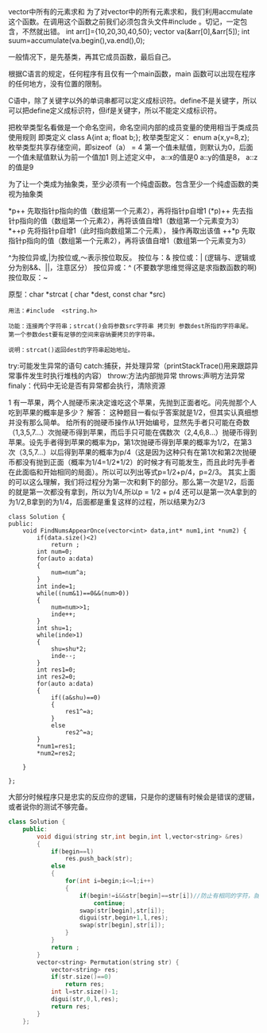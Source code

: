 vector中所有的元素求和
为了对vector中的所有元素求和，我们利用accmulate这个函数。在调用这个函数之前我们必须包含头文件#include <numeric>。切记，一定包含，不然就出错。
  int arr[]={10,20,30,40,50};
    vector<int> va(&arr[0],&arr[5]);
    int suum=accumulate(va.begin(),va.end(),0); 

一般情况下，是先基类，再其它成员函数，最后自己。

根据C语言的规定，任何程序有且仅有一个main函数，main 函数可以出现在程序的任何地方，没有位置的限制。

C语中，除了关键字以外的单词串都可以定义成标识符。define不是关键字，所以可以把define定义成标识符，但if是关键字，所以不能定义成标识符。

把枚举类型名看做是一个命名空间，命名空间内部的成员变量的使用相当于类成员使用规则
即类定义   class A{int a; float b;};
枚举类型定义：  enum a{x,y=8,z};  
枚举类型共享存储空间，即sizeof（a） = 4
第一个值未赋值，则默认为0，后面一个值未赋值默认为前一个值加1
则上述定义中，  a::x的值是0   a::y的值是8，   a::z的值是9

为了让一个类成为抽象类，至少必须有一个纯虚函数。包含至少一个纯虚函数的类视为抽象类

*p++ 先取指针p指向的值（数组第一个元素2），再将指针p自增1
(*p)++ 先去指针p指向的值（数组第一个元素2），再将该值自增1（数组第一个元素变为3）
*++p 先将指针p自增1（此时指向数组第二个元素）， 操作再取出该值
++*p 先取指针p指向的值（数组第一个元素2），再将该值自增1（数组第一个元素变为3）


^为按位异或,|为按位或,～表示按位取反。
按位与：& 
按位或：|
(逻辑与、逻辑或分为别&&、||，注意区分）
按位异或：^
(不要数学思维觉得这是求指数函数的啊)
按位取反：~

原型：char  *strcat  ( char  *dest, const  char  *src)

    用法：#include  <string.h>
    
    功能：连接两个字符串；strcat()会将参数src字符串 拷贝到 参数dest所指的字符串尾。 第一个参数dest要有足够的空间来容纳要拷贝的字符串。
    
    说明：strcat()返回dest的字符串起始地址。

try:可能发生异常的语句
catch:捕获，并处理异常（printStackTrace()用来跟踪异常事件发生时执行堆栈的内容）
throw:方法内部抛异常
throws:声明方法异常
finaly：代码中无论是否有异常都会执行，清除资源

1 有一苹果，两个人抛硬币来决定谁吃这个苹果，先抛到正面者吃。问先抛那个人吃到苹果的概率是多少？
解答：
这种题目一看似乎答案就是1/2，但其实认真细想并没有那么简单。
给所有的抛硬币操作从1开始编号，显然先手者只可能在奇数（1,3,5,7…）次抛硬币得到苹果，而后手只可能在偶数次（2,4,6,8…）抛硬币得到苹果。设先手者得到苹果的概率为p，第1次抛硬币得到苹果的概率为1/2，在第3次（3,5,7…）以后得到苹果的概率为p/4（这是因为这种只有在第1次和第2次抛硬币都没有抛到正面（概率为1/4=1/2*1/2）的时候才有可能发生，而且此时先手者在此面临和开始相同的局面）。所以可以列出等式p=1/2+p/4，p=2/3。
其实上面的可以这么理解，我们将过程分为第一次和剩下的部分。那么第一次是1/2，后面的就是第一次都没有拿到，所以为1/4,所以p = 1/2 + p/4
还可以是第一次A拿到的为1/2,B拿到的为1/4，后面都是重复这样的过程，所以结果为2/3

```
class Solution {
public:
    void FindNumsAppearOnce(vector<int> data,int* num1,int *num2) {
        if(data.size()<2)
            return ;
        int num=0;
        for(auto a:data)
        {
            num=num^a;
        }
        int inde=1;
        while((num&1)==0&&(num>0))
        {
            num=num>>1;
            inde++;
        }
        int shu=1;
        while(inde>1)
        {
            shu=shu*2;
            inde--;
        }
        int res1=0;
        int res2=0;
        for(auto a:data)
        {
            if((a&shu)==0)
            {
                res1^=a;
            }
            else
                res2^=a;
        }
        *num1=res1;
        *num2=res2;

    }

};
```

大部分时候程序只是忠实的反应你的逻辑，只是你的逻辑有时候会是错误的逻辑，或者说你的测试不够完备。

```c++
class Solution {
	public:
	    void digui(string str,int begin,int l,vector<string> &res)
	    {
	        if(begin==l)
	            res.push_back(str);
	        else
	        {
	            for(int i=begin;i<=l;i++)
	            {
	                if(begin!=i&&str[begin]==str[i])//防止有相同的字符，就不用进行交换了，前面个判断条件是因为自身也需要交换一次，如果不加，就会一起跳过，就本来的排列都不会被添加进结果。。
	                    continue;
	                swap(str[begin],str[i]);
	                digui(str,begin+1,l,res);
	                swap(str[begin],str[i]);
	            }
	        }
	        return ;
	    }
	    vector<string> Permutation(string str) {
	        vector<string> res;
	        if(str.size()==0)
	            return res;
	        int l=str.size()-1;
	        digui(str,0,l,res);
	        return res;        
	    }
	};
```

